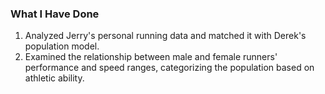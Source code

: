 ### What I Have Done
1. Analyzed Jerry's personal running data and matched it with Derek's population model.  
2. Examined the relationship between male and female runners' performance and speed ranges, categorizing the population based on athletic ability.  

